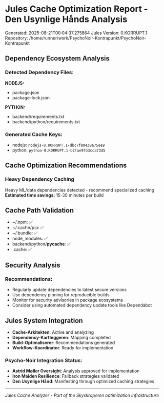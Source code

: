 
# Jules Cache Optimization Report - Den Usynlige Hånds Analysis
Generated: 2025-08-21T00:04:37.275864
Jules Version: 0.KORRUPT.1
Repository: /home/runner/work/PsychoNoir-Kontrapunkt/PsychoNoir-Kontrapunkt

## Dependency Ecosystem Analysis

### Detected Dependency Files:

**NODEJS:**
  - package.json
  - package-lock.json

**PYTHON:**
  - backend/requirements.txt
  - backend/python/requirements.txt

### Generated Cache Keys:
  - nodejs: `nodejs-0.KORRUPT.1-dbc7f80438a75ee9`
  - python: `python-0.KORRUPT.1-b2fae97b3cca73d5`

## Cache Optimization Recommendations

### Heavy Dependency Caching
Heavy ML/data dependencies detected - recommend specialized caching
**Estimated time savings:** 15-30 minutes per build


## Cache Path Validation
  - ~/.npm: ✅
  - ~/.cache/pip: ✅
  - ~/.bundle: ✅
  - node_modules: ✅
  - backend/python/__pycache__: ✅
  - .cache: ✅

## Security Analysis

### Recommendations:
  - Regularly update dependencies to latest secure versions
  - Use dependency pinning for reproducible builds
  - Monitor for security advisories in package ecosystems
  - Consider using automated dependency update tools like Dependabot

## Jules System Integration

- **Cache-Arkitekten**: Active and analyzing
- **Dependency-Kartleggeren**: Mapping completed  
- **Build-Optimaliserer**: Recommendations generated
- **Workflow-Koordinator**: Ready for implementation

### Psycho-Noir Integration Status:
- **Astrid Møller Oversight**: Analysis approved for implementation
- **Iron Maiden Resilience**: Fallback strategies validated
- **Den Usynlige Hånd**: Manifesting through optimized caching strategies

---
*Jules Cache Analyzer - Part of the Skyskraperen optimization infrastructure*
